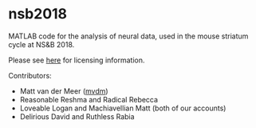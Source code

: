 nsb2018
=============

MATLAB code for the analysis of neural data, used in the mouse
striatum cycle at NS&B 2018.

Please see [here](LICENSE.md) for licensing information.

Contributors:

  * Matt van der Meer ([mvdm](http://www.vandermeerlab.org))
  * Reasonable Reshma and Radical Rebecca
  * Loveable Logan and Machiavellian Matt (both of our accounts)
  * Delirious David and Ruthless Rabia


